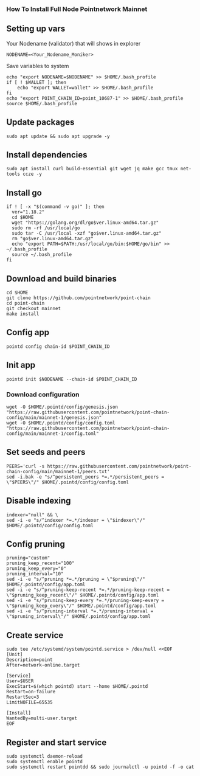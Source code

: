 ### How To Install Full Node Pointnetwork Mainnet

## Setting up vars
Your Nodename (validator) that will shows in explorer
```
NODENAME=<Your_Nodename_Moniker>
```

Save variables to system
```
echo "export NODENAME=$NODENAME" >> $HOME/.bash_profile
if [ ! $WALLET ]; then
	echo "export WALLET=wallet" >> $HOME/.bash_profile
fi
echo "export POINT_CHAIN_ID=point_10687-1" >> $HOME/.bash_profile
source $HOME/.bash_profile
```

## Update packages
```
sudo apt update && sudo apt upgrade -y
```

## Install dependencies
```
sudo apt install curl build-essential git wget jq make gcc tmux net-tools ccze -y
```

## Install go
```
if ! [ -x "$(command -v go)" ]; then
  ver="1.18.2"
  cd $HOME
  wget "https://golang.org/dl/go$ver.linux-amd64.tar.gz"
  sudo rm -rf /usr/local/go
  sudo tar -C /usr/local -xzf "go$ver.linux-amd64.tar.gz"
  rm "go$ver.linux-amd64.tar.gz"
  echo "export PATH=$PATH:/usr/local/go/bin:$HOME/go/bin" >> ~/.bash_profile
  source ~/.bash_profile
fi
```

## Download and build binaries
```
cd $HOME
git clone https://github.com/pointnetwork/point-chain
cd point-chain
git checkout mainnet
make install
```

## Config app
```
pointd config chain-id $POINT_CHAIN_ID
```

## Init app
```
pointd init $NODENAME --chain-id $POINT_CHAIN_ID
```

### Download configuration
```
wget -O $HOME/.pointd/config/genesis.json "https://raw.githubusercontent.com/pointnetwork/point-chain-config/main/mainnet-1/genesis.json"
wget -O $HOME/.pointd/config/config.toml "https://raw.githubusercontent.com/pointnetwork/point-chain-config/main/mainnet-1/config.toml"
```

## Set seeds and peers
```
PEERS='curl -s https://raw.githubusercontent.com/pointnetwork/point-chain-config/main/mainnet-1/peers.txt'
sed -i.bak -e "s/^persistent_peers *=.*/persistent_peers = \"$PEERS\"/" $HOME/.pointd/config/config.toml
```

## Disable indexing
```
indexer="null" && \
sed -i -e "s/^indexer *=.*/indexer = \"$indexer\"/" $HOME/.pointd/config/config.toml
```

## Config pruning
```
pruning="custom"
pruning_keep_recent="100"
pruning_keep_every="0"
pruning_interval="10"
sed -i -e "s/^pruning *=.*/pruning = \"$pruning\"/" $HOME/.pointd/config/app.toml
sed -i -e "s/^pruning-keep-recent *=.*/pruning-keep-recent = \"$pruning_keep_recent\"/" $HOME/.pointd/config/app.toml
sed -i -e "s/^pruning-keep-every *=.*/pruning-keep-every = \"$pruning_keep_every\"/" $HOME/.pointd/config/app.toml
sed -i -e "s/^pruning-interval *=.*/pruning-interval = \"$pruning_interval\"/" $HOME/.pointd/config/app.toml
```

## Create service
```
sudo tee /etc/systemd/system/pointd.service > /dev/null <<EOF
[Unit]
Description=point
After=network-online.target

[Service]
User=$USER
ExecStart=$(which pointd) start --home $HOME/.pointd
Restart=on-failure
RestartSec=3
LimitNOFILE=65535

[Install]
WantedBy=multi-user.target
EOF
```

## Register and start service
```
sudo systemctl daemon-reload
sudo systemctl enable pointd
sudo systemctl restart pointdd && sudo journalctl -u pointd -f -o cat
```
